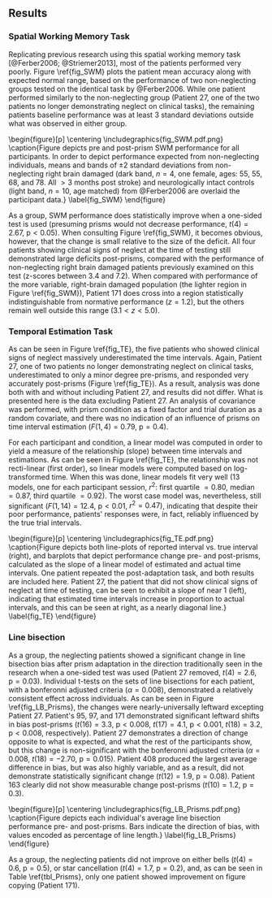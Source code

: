 Results
-------

### Spatial Working Memory Task

Replicating previous research using this spatial working memory
task [@Ferber2006; @Striemer2013], most of the patients performed 
very poorly.  Figure
\ref{fig_SWM} plots the patient mean accuracy along with expected
normal range, based on the performance of two non-neglecting
groups tested on the identical task by
@Ferber2006. While one patient performed similarly to
the non-neglecting group (Patient 27, one of the two patients no longer
demonstrating neglect on clinical tasks), the remaining patients baseline
performance was at least 3 standard deviations outside what was
observed in either group.

\begin{figure}[p] 
\centering 
\includegraphics{fig_SWM.pdf.png} 
\caption{Figure depicts pre and post-prism SWM performance for all
participants. In order to depict performance expected from
non-neglecting individuals, means and bands of $\pm 2$ standard
deviations from non-neglecting right brain damaged (dark band,
$n=4$, one female, ages: 55, 55, 68, and 78. All $> 3$ months post
stroke) and neurologically intact controls (light band, $n=10$,
age matched) from @Ferber2006 are overlaid the participant data.} 
\label{fig_SWM} 
\end{figure}



As a group, SWM performance does statistically improve when a
one-sided test is used (presuming prisms would not decrease
performance, $t(4)=2.67$, $\text{p} < 0.05$). When consulting
Figure \ref{fig_SWM}, it becomes obvious, however, that the change
is small relative to the size of the deficit. All four patients
showing clinical signs of neglect at the time of testing still
demonstrated large deficits post-prisms, compared with the
performance of non-neglecting right brain damaged patients
previously examined on
this test (z-scores between 3.4 and 7.2). When compared with
performance of the more variable, right-brain damaged population
(the lighter region in Figure \ref{fig_SWM}), Patient 171 does
cross into a region statistically indistinguishable from normative
performance ($z=1.2$), but the others remain well outside this
range ($3.1 < z < 5.0$).

### Temporal Estimation Task 

As can be seen in Figure \ref{fig_TE}, the five patients who
showed clinical signs of neglect massively underestimated the time
intervals. Again, Patient 27, one of two patients no longer
demonstrating neglect on clinical tasks,
underestimated to only a minor degree pre-prisms, and responded very
accurately post-prisms (Figure \ref{fig_TE}). As a result,
analysis was done both with and without including Patient 27, and
results did not differ.  What is presented here is the data
excluding Patient 27.  An analysis of covariance was performed,
with prism condition as a fixed factor and trial duration as a
random covariate, and there was no indication of an influence of
prisms on time interval estimation ($F(1,4)= 0.79$,
$\text{p}=0.4$). 

For each participant and condition, a linear model 
was computed in order to yield a measure of the relationship
(slope) between time intervals and estimations. As can be seen in
Figure \ref{fig_TE}, the relationship was not recti-linear (first
order), so linear models were computed based on log-transformed
time. When this was done, linear models fit very well (13 models,
one for each participant session,
$r^2$: first quartile $=0.80$, median $=0.87$, third quartile
$=0.92$).  The worst case model was, nevertheless, still
significant ($F(1,14)=12.4$, $\text{p}< 0.01$, $r^2=0.47$),
indicating that despite their poor performance, patients'
responses were, in fact, reliably influenced by the true trial
intervals. 

\begin{figure}[p] 
\centering 
\includegraphics{fig_TE.pdf.png} 
\caption{Figure depicts both line-plots of reported interval vs.
true interval (right), and barplots that depict performance change
pre- and post-prisms, calculated as the slope of a linear model of
estimated and actual time intervals.  One patient repeated the
post-adaptation task, and both results are included here. Patient
27, the patient that did not show clinical signs of neglect at
time of testing, can be seen to exhibit a slope of near 1 (left),
indicating that estimated time intervals increase in proportion to
actual intervals, and this can be seen at right, as a nearly
diagonal line.} 
\label{fig_TE} 
\end{figure}



### Line bisection

As a group, the neglecting patients showed a significant change in
line bisection bias after prism adaptation in the direction
traditionally seen in the research when a one-sided test was used
(Patient 27 removed, $t(4)=2.6$, $\text{p} = 0.03$).  Individual
t-tests on the sets of line bisections for each patient, with a bonferonni
adjusted criteria ($\alpha = 0.008$), demonstrated
a relatively consistent effect across individuals. As can be seen
in Figure \ref{fig_LB_Prisms}, the changes were nearly-universally
leftward excepting Patient 27.
Patient's 95, 97, and 171 demonstrated significant leftward shifts
in bias post-prisms ($t(16)=3.3$, $\text{p} < 0.008$, $t(17)=4.1$,
$\text{p} < 0.001$, $t(18)=3.2$, $\text{p} < 0.008$,
respectively).  Patient 27 demonstrates a direction of change
opposite to what is expected, and what the rest of the
participants show, but this change is non-significant with the
bonferonni adjusted criteria ($\alpha = 0.008$, $t(18)=-2.70$,
$\text{p} = 0.015$).  Patient 408 produced the largest average
difference in bias, but was also highly variable, and as a result,
did not demonstrate statistically significant change ($t(12)=1.9$,
$\text{p} = 0.08$).  Patient 163 clearly did not show measurable
change post-prisms ($t(10)=1.2$, $\text{p} = 0.3$). 

\begin{figure}[p] 
\centering 
\includegraphics{fig_LB_Prisms.pdf.png} 
\caption{Figure depicts each individual's average line bisection
performance pre- and post-prisms. Bars indicate the direction of
bias, with values encoded as percentage of line length.}
\label{fig_LB_Prisms} 
\end{figure}



As a group, the neglecting patients did not improve on either
bells ($t(4)=0.6$, $\text{p}=0.5$), or star cancellation
($t(4)=1.7$, $\text{p}=0.2$), and, as can be seen in Table
\ref{tbl_Prisms}, only one patient showed improvement on figure
copying (Patient 171).
